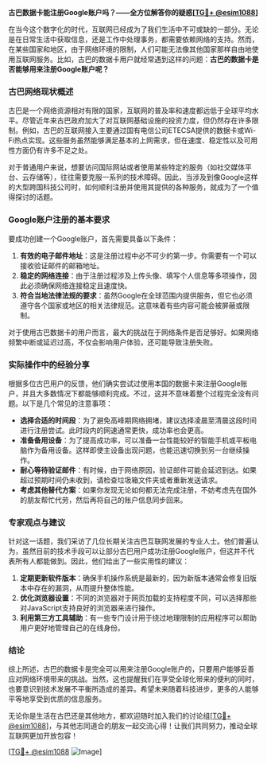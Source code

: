 **古巴数据卡能注册Google账户吗？——全方位解答你的疑惑[[TG💪+ @esim1088](https://t.me/s/esim1088)]**

在当今这个数字化的时代，互联网已经成为了我们生活中不可或缺的一部分。无论是在日常生活中获取信息，还是工作中处理事务，都需要依赖网络的支持。然而，在某些国家和地区，由于网络环境的限制，人们可能无法像其他国家那样自由地使用互联网服务。比如，古巴的数据卡用户就经常遇到这样的问题：**古巴的数据卡是否能够用来注册Google账户呢？**

### 古巴网络现状概述

古巴是一个网络资源相对有限的国家，互联网的普及率和速度都远低于全球平均水平。尽管近年来古巴政府加大了对互联网基础设施的投资力度，但仍然存在许多限制。例如，古巴的互联网接入主要通过国有电信公司ETECSA提供的数据卡或Wi-Fi热点实现。这些服务虽然能够满足基本的上网需求，但在速度、稳定性以及可用性方面仍有许多不足之处。

对于普通用户来说，想要访问国际网站或者使用某些特定的服务（如社交媒体平台、云存储等），往往需要克服一系列的技术障碍。因此，当涉及到像Google这样的大型跨国科技公司时，如何顺利注册并使用其提供的各种服务，就成为了一个值得探讨的话题。

### Google账户注册的基本要求

要成功创建一个Google账户，首先需要具备以下条件：

1. **有效的电子邮件地址**：这是注册过程中必不可少的第一步。你需要有一个可以接收验证邮件的邮箱地址。
2. **稳定的网络连接**：由于注册过程涉及上传头像、填写个人信息等多项操作，因此必须确保网络连接稳定且速度快。
3. **符合当地法律法规的要求**：虽然Google在全球范围内提供服务，但它也必须遵守各个国家或地区的相关法律规范。这意味着有些内容可能会被屏蔽或限制。

对于使用古巴数据卡的用户而言，最大的挑战在于网络条件是否足够好。如果网络频繁中断或延迟过高，不仅会影响用户体验，还可能导致注册失败。

### 实际操作中的经验分享

根据多位古巴用户的反馈，他们确实尝试过使用本国的数据卡来注册Google账户，并且大多数情况下都能够顺利完成。不过，这并不意味着整个过程完全没有问题。以下是几个常见的注意事项：

- **选择合适的时间段**：为了避免高峰期网络拥堵，建议选择凌晨至清晨这段时间进行注册尝试。此时段内的网速通常更快，成功率也会更高。
- **准备备用设备**：为了提高成功率，可以准备一台性能较好的智能手机或平板电脑作为备用设备。这样即使主设备出现问题，也能迅速切换到另一台继续操作。
- **耐心等待验证邮件**：有时候，由于网络原因，验证邮件可能会延迟到达。如果超过预期时间仍未收到，请检查垃圾箱文件夹或者重新发送请求。
- **考虑其他替代方案**：如果你发现无论如何都无法完成注册，不妨考虑先在国外的朋友帮忙代劳，然后再将自己的账户信息同步回来。

### 专家观点与建议

针对这一话题，我们采访了几位长期关注古巴互联网发展的专业人士。他们普遍认为，虽然目前的技术手段可以让部分古巴用户成功注册Google账户，但这并不代表所有人都能做到。因此，他们给出了一些实用性的建议：

1. **定期更新软件版本**：确保手机操作系统是最新的，因为新版本通常会修复旧版本中存在的漏洞，从而提升整体性能。
2. **优化浏览器设置**：不同的浏览器对于网页加载的支持程度不同，可以选择那些对JavaScript支持良好的浏览器来进行操作。
3. **利用第三方工具辅助**：有一些专门设计用于绕过地理限制的应用程序可以帮助用户更好地管理自己的在线身份。

### 结论

综上所述，古巴的数据卡是完全可以用来注册Google账户的，只要用户能够妥善应对网络环境带来的挑战。当然，这也提醒我们在享受全球化带来的便利的同时，也要意识到技术发展不平衡所造成的差异。希望未来随着科技进步，更多的人能够平等地享受到优质的信息服务。

无论你是生活在古巴还是其他地方，都欢迎随时加入我们的讨论组[[TG💪+ @esim1088](https://t.me/s/esim1088)]，与其他志同道合的朋友一起交流心得！让我们共同努力，推动全球互联网更加开放包容！

[[TG💪+ @esim1088](https://t.me/s/esim1088) ![Image](https://i.postimg.cc/4NQfJmqS/Snipaste-2025-05-13-00-14-12.png)]